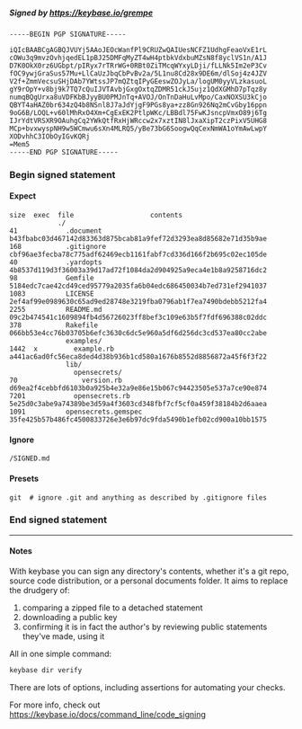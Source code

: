 ##### Signed by https://keybase.io/grempe
```
-----BEGIN PGP SIGNATURE-----

iQIcBAABCgAGBQJVUYj5AAoJEOcWanfPl9CRUZwQAIUesNCFZ1UdhgFeaoVxE1rL
cOWu3q9mvzOvhjqedEL1pBJ25DMFqMyZT4wH4ptbkVdxbuMZsN8f8yclVS1n/A1J
D7K0OkX0rz6UGbpt/pIRyx7rTRrWG+0RBt0ZiTMcqWYxyLDji/fLLNk5Im2eP3Cv
fOC9ywjGraSus57Mu+LlCaUzJbqCbPvBv2a/5L1nu8Cd28x9DE6m/dlSoj4z4JZV
V2f+ZmmVecsuSHjDAb7YWtssJP7mQZtqIPyGEeswZOJyLa/logUM0yyVLzkasuoL
gY9rOpY+v8bj9k7TQ7cQuIJVTAvbjGxgOxtqZDMR51ckJ5ujz1QdXGMhD7pTqz8y
numqBQgUrxa8uVDFKbBJyyBU0PMJnTq+AVOJ/OnTnDaHuLvMpo/CaxNOXSU3kCjo
QBYT4aHAZ0br634zQ4b8NSnl8J7aJdYjgF9PGs8ya+zz8Gn926Nq2mCvGby16ppn
9oG6B/LOQL+v60lMhRxO4Xm+CgExEK2PtlpWKc/LBBdl75FwKJsncpVmxO89j6Tg
IJrYdtVRSXR9OAuhgCq2YWkQtfRxHjWRccw2x7xztIN8lJxaXipT2czPixV5UHG8
MCp+bvxwyspNH9w5WCmwu6sXn4MLRQ5/yBe73bG6SoogwQqCexNmWA1oYmAwLwpY
XODvhhC3IObOyIGvKQRj
=Mem5
-----END PGP SIGNATURE-----

```

<!-- END SIGNATURES -->

### Begin signed statement 

#### Expect

```
size  exec  file                   contents                                                        
            ./                                                                                     
41            .document            b43fbabc03d467142d83363d875bcab81a9fef72d3293ea8d85682e71d35b9ae
168           .gitignore           cbf96ae3fecba78c775adf62469ecb1161fabf7cd336d166f2b695c02ec105de
40            .yardopts            4b8537d119d3f36003a39d17ad72f1084da2d904925a9eca4e1b8a9258716dc2
98            Gemfile              5184edc7cae42cd49ced95779a2035fa6b04edc686450034b7ed731ef2941037
1083          LICENSE              2ef4af99e0989630c65ad9ed28748e3219fba0796ab1f7ea7490bdebb5212fa4
2255          README.md            09c2b474541c1609894fb4d56726023ff8bef3c109e63b5f7fdf696388c02ddc
378           Rakefile             066bb53e4cc76b03705b6efc3630c6dc5e960a5df6d256dc3cd537ea80cc2abe
              examples/                                                                            
1442  x         example.rb         a441ac6ad0fc56eca8ded4d38b936b1cd580a1676b8552d8856872a45f6f3f22
              lib/                                                                                 
                opensecrets/                                                                       
70                version.rb       d69ea2f4cebbfd6103b0a925b4e32a9e86e15b067c94423505e537a7ce90e874
7201            opensecrets.rb     5e25d0c3abe9a74389be3d59a4f3603cd348fbf7cf5cf0a459f38184b2d6aaea
1091          opensecrets.gemspec  35fe425b57b486fc4500833726e3e6b97dc9fda5490b1efb02cd900a10bb1575
```

#### Ignore

```
/SIGNED.md
```

#### Presets

```
git  # ignore .git and anything as described by .gitignore files
```

<!-- summarize version = 0.0.9 -->

### End signed statement

<hr>

#### Notes

With keybase you can sign any directory's contents, whether it's a git repo,
source code distribution, or a personal documents folder. It aims to replace the drudgery of:

  1. comparing a zipped file to a detached statement
  2. downloading a public key
  3. confirming it is in fact the author's by reviewing public statements they've made, using it

All in one simple command:

```bash
keybase dir verify
```

There are lots of options, including assertions for automating your checks.

For more info, check out https://keybase.io/docs/command_line/code_signing